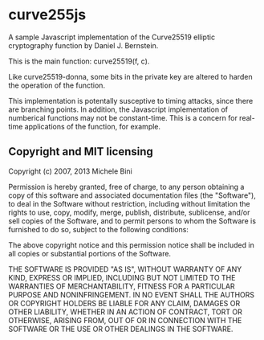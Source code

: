curve255js
==========

A sample Javascript implementation of the Curve25519 elliptic cryptography function by Daniel J. Bernstein.

This is the main function: curve25519(f, c).

Like curve25519-donna, some bits in the private key are altered to harden the operation of the function.

This implementation is potentally susceptive to timing attacks, since there are branching points.  In addition, the Javascript implementation of numberical functions may not be constant-time.  This is a concern for real-time applications of the function, for example.

Copyright and MIT licensing
---------------------------

Copyright (c) 2007, 2013 Michele Bini

Permission is hereby granted, free of charge, to any person obtaining a copy
of this software and associated documentation files (the "Software"), to deal
in the Software without restriction, including without limitation the rights
to use, copy, modify, merge, publish, distribute, sublicense, and/or sell
copies of the Software, and to permit persons to whom the Software is furnished
to do so, subject to the following conditions:

The above copyright notice and this permission notice shall be included in all
copies or substantial portions of the Software.

THE SOFTWARE IS PROVIDED "AS IS", WITHOUT WARRANTY OF ANY KIND, EXPRESS OR
IMPLIED, INCLUDING BUT NOT LIMITED TO THE WARRANTIES OF MERCHANTABILITY,
FITNESS FOR A PARTICULAR PURPOSE AND NONINFRINGEMENT. IN NO EVENT SHALL THE
AUTHORS OR COPYRIGHT HOLDERS BE LIABLE FOR ANY CLAIM, DAMAGES OR OTHER
LIABILITY, WHETHER IN AN ACTION OF CONTRACT, TORT OR OTHERWISE, ARISING FROM,
OUT OF OR IN CONNECTION WITH THE SOFTWARE OR THE USE OR OTHER DEALINGS IN
THE SOFTWARE.
